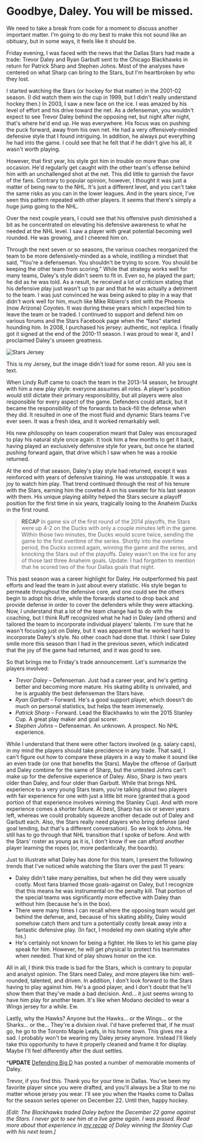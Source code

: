 # Goodbye, Daley. You will be missed.

We need to take a break from code for a moment to discuss another important matter. I'm going to do my best to make this not sound like an obituary, but in some ways, it feels like it should be.

Friday evening, I was faced with the news that the Dallas Stars had made a trade: Trevor Daley and Ryan Garbutt sent to the Chicago Blackhawks in return for Patrick Sharp and Stephen Johns. Most of the analyses have centered on what Sharp can bring to the Stars, but I'm heartbroken by who they lost.

I started watching the Stars (or hockey for that matter) in the 2001-02 season. (I did watch them win the cup in 1999, but I didn't really understand hockey then.) In 2003, I saw a new face on the ice. I was amazed by his level of effort and his drive toward the net. As a defenseman, you wouldn't expect to see Trevor Daley behind the opposing net, but night after night, that's where he'd end up. He was everywhere. His focus was on pushing the puck forward, away from his own net. He had a very offensively-minded defensive style that I found intriguing. In addition, he always put everything he had into the game. I could see that he felt that if he didn't give his all, it wasn't worth playing.

However, that first year, his style got him in trouble on more than one occasion. He'd regularly get caught with the other team's offense behind him with an unchallenged shot at the net. This did little to garnish the favor of the fans. Contrary to popular opinion, however, I thought it was just a matter of being new to the NHL. It's just a different level, and you can't take the same risks as you can in the lower leagues. And in the years since, I've seen this pattern repeated with other players. It seems that there's simply a huge jump going to the NHL.

Over the next couple years, I could see that his offensive push diminished a bit as he concentrated on elevating his defensive awareness to what he needed at the NHL level. I saw a player with great potential becoming well rounded. He was growing, and I cheered him on.

Through the next seven or so seasons, the various coaches reorganized the team to be more defensively-minded as a whole, instilling a mindset that said, “You're a defenseman. You shouldn't be trying to score. You should be keeping the other team from scoring.” While that strategy works well for many teams, Daley's style didn't seem to fit in. Even so, he played the part; he did as he was told. As a result, he received a lot of criticism stating that his defensive play just wasn't up to par and that he was actually a detriment to the team. I was just convinced he was being asked to play in a way that didn't work well for him, much like Mike Ribiero's stint with the Phoenix (now Arizona) Coyotes. It was during these years which I expected him to leave the team or be traded. I continued to support and defend him on various forums and the Stars Facebook page when the “fans” started hounding him. In 2008, I purchased his jersey: authentic, not replica. I finally got it signed at the end of the 2010-11 season. I was proud to wear it, and I proclaimed Daley's unseen greatness.

![Stars Jersey]()

This is my Jersey, but the image didn't load for some reson. All you see is text.

When Lindy Ruff came to coach the team in the 2013-14 season, he brought with him a new play style: everyone assumes all roles. A player's position would still dictate their primary responsibility, but all players were also responsible for every aspect of the game. Defenders could attack, but it became the responsibility of the forwards to back-fill the defense when they did. It resulted in one of the most fluid and dynamic Stars teams I've ever seen. It was a fresh idea, and it worked remarkably well.

His new philosophy on team cooperation meant that Daley was encouraged to play his natural style once again. It took him a few months to get it back, having played an exclusively defensive style for years, but once he started pushing forward again, that drive which I saw when he was a rookie returned.

At the end of that season, Daley's play style had returned, except it was reinforced with years of defensive training. He was unstoppable. It was a joy to watch him play. That trend continued through the rest of his tenure with the Stars, earning him the coveted A on his sweater for his last season with them. His unique playing ability helped the Stars secure a playoff position for the first time in six years, tragically losing to the Anaheim Ducks in the first round.

> **RECAP** In game six of the first round of the 2014 playoffs, the Stars were up 4-2 on the Ducks with only a couple minutes left in the game. Within those two minutes, the Ducks would score twice, sending the game to the first overtime of the series. Shortly into the overtime period, the Ducks scored again, winning the game and the series, and knocking the Stars out of the playoffs. Daley wasn't on the ice for any of those last three Anaheim goals. Update: I had forgotten to mention that he scored two of the four Dallas goals that night.

This past season was a career highlight for Daley. He outperformed his past efforts and lead the team in just about every statistic. His style began to permeate throughout the defensive core, and one could see the others begin to adopt his drive, while the forwards started to drop back and provide defense in order to cover the defenders while they were attacking. Now, I understand that a lot of the team change had to do with the coaching, but I think Ruff recognized what he had in Daley (and others) and tailored the team to incorporate individual players' talents. I'm sure that he wasn't focusing just on Daley, but it was apparent that he worked hard to incorporate Daley's style. No other coach had done that. I think I saw Daley smile more this season than I had in the previous seven, which indicated that the joy of the game had returned, and it was good to see.

So that brings me to Friday's trade announcement. Let's summarize the players involved:

- *Trevor Daley* – Defenseman. Just had a career year, and he's getting better and becoming more mature. His skating ability is unrivaled, and he is arguably the best defenseman the Stars have.
- *Ryan Garbutt* – Forward. He's a good support player, which doesn't do much on personal statistics, but helps the team immensely.
- *Patrick Sharp* – Forward. Lead the Blackhawks to win the 2015 Stanley Cup. A great play maker and goal scorer.
- *Stephen Johns* – Defenseman. An unknown. A prospect. No NHL experience.

While I understand that there were other factors involved (e.g. salary caps), in my mind the players should take precidence in any trade. That said, I can't figure out how to compare these players in a way to make it sound like an even trade (or one that benefits the Stars). Maybe the offense of Garbutt and Daley combine for the same of Sharp, but the untested Johns can't make up for the defensive experience of Daley. Also, Sharp is two years older than Daley, and four older than Garbutt. While that brings NHL experience to a very young Stars team, you're talking about two players with fair experience for one with just a little bit more (granted that a good portion of that experience involves winning the Stanley Cup). And with more experience comes a shorter future. At best, Sharp has six or seven years left, whereas we could probably squeeze another decade out of Daley and Garbutt each. Also, the Stars really need players who bring defense (and goal tending, but that's a different conversation). So we look to Johns. He still has to go through that NHL transition that I spoke of before. And with the Stars' roster as young as it is, I don't know if we can afford another player learning the ropes (or, more pedantically, the boards).

Just to illustrate what Daley has done for this team, I present the following trends that I've noticed while watching the Stars over the past 11 years:

- Daley didn't take many penalties, but when he did they were usually costly. Most fans blamed those goals-against on Daley, but I recognize that this means he was instrumental on the penalty kill. That portion of the special teams was significantly more effective with Daley than without him (because he's in the box).
- There were many times I can recall where the opposing team would get behind the defense, and, because of his skating ability, Daley would somehow catch them and turn a potentially costly break away into a fantastic defensive play. (In fact, I modeled my own skating style after his.)
- He's certainly not known for being a fighter. He likes to let his game play speak for him. However, he will get physical to protect his teammates when needed. That kind of play shows honor on the ice.

All in all, I think this trade is bad for the Stars, which is contrary to popular and analyst opinion. The Stars need Daley, and more players like him: well-rounded, talented, and driven. In addition, I don't look forward to the Stars having to play against him. He's a good player, and I don't doubt that he'll show them that they've made a bad decision. And... it just seems wrong to have him play for another team. It's like when Modano decided to wear a Wings jersey for a while. Ew.

Lastly, why the Hawks? Anyone but the Hawks... or the Wings... or the Sharks... or the... They're a division rival. I'd have preferred that, if he must go, he go to the Toronto Maple Leafs, in his home town. This gives me a sad. I probably won't be wearing my Daley jersey anymore. Instead I'll likely take this opportunity to have it properly cleaned and frame it for display. Maybe I'll feel differently after the dust settles.

***UPDATE** [Defending Big D](http://www.defendingbigd.com/2015/7/13/8942623/dallas-stars-trevor-daley-patrick-sharp-trade-career-rookie-goals-retrospective-flashback-veteran) has posted a number of memorable moments of Daley.

Trevor, if you find this. Thank you for your time in Dallas. You've been my favorite player since you were drafted, and you'll always be a Star to me no matter whose jersey you wear. I'll see you when the Hawks come to Dallas for the season series opener on December 22. Until then, happy hockey.

*[Edit: The Blackhawks traded Daley before the December 22 game against the Stars.  I never got to see him at a live game again.  I was pissed.  Read more about that experience in [my recap](https://codingforsmarties.wordpress.com/2016/06/13/may-the-cup-be-with-you-always/) of Daley winning the Stanley Cup with his next team.]*